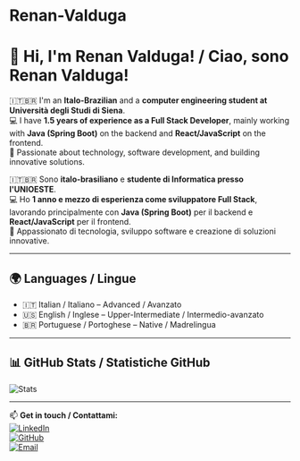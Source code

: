 # Renan-Valduga

# 👋 Hi, I'm Renan Valduga! / Ciao, sono Renan Valduga!

🇮🇹🇧🇷 I'm an **Italo-Brazilian** and a **computer engineering student at **Università degli Studi di Siena****.  
💻 I have **1.5 years of experience as a Full Stack Developer**, mainly working with **Java (Spring Boot)** on the backend and **React/JavaScript** on the frontend.  
🚀 Passionate about technology, software development, and building innovative solutions.  

🇮🇹🇧🇷 Sono **italo-brasiliano** e **studente di Informatica presso l'UNIOESTE**.  
💻 Ho **1 anno e mezzo di esperienza come sviluppatore Full Stack**, lavorando principalmente con **Java (Spring Boot)** per il backend e **React/JavaScript** per il frontend.  
🚀 Appassionato di tecnologia, sviluppo software e creazione di soluzioni innovative.  

---

## 🌍 Languages / Lingue
- 🇮🇹 Italian / Italiano – Advanced / Avanzato  
- 🇺🇸 English / Inglese – Upper-Intermediate / Intermedio-avanzato  
- 🇧🇷 Portuguese / Portoghese – Native / Madrelingua  

---

## 📊 GitHub Stats / Statistiche GitHub
![Stats](https://github-readme-stats.vercel.app/api?username=Renanvkafer&show_icons=true&theme=dracula)

---

📫 **Get in touch / Contattami:**  
[![LinkedIn](https://img.shields.io/badge/LinkedIn-blue?logo=linkedin&style=for-the-badge)](https://www.linkedin.com/in/renan-valduga-kafer-921750243/)  
[![GitHub](https://img.shields.io/badge/GitHub-000?logo=github&style=for-the-badge)](https://github.com/Renanvkafer)  
[![Email](https://img.shields.io/badge/Email-red?logo=gmail&style=for-the-badge)](mailto:renanvkafer@gmail.com)
